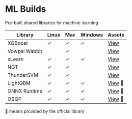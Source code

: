 # ML Builds

Pre-built shared libraries for machine learning

Library | Linux | Mac | Windows | Assets
--- | --- | --- | --- | ---
XGBoost | ✓ | ✓ | ✓ | [View](https://github.com/ankane/ml-builds/releases/tag/xgboost-0.90)
Vowpal Wabbit | | ✓ | | [View](https://github.com/ankane/ml-builds/releases/tag/vowpalwabbit-8.8.0)
xLearn | ✓ | ✓ | ✓ | [View](https://github.com/ankane/ml-builds/releases/tag/xlearn-0.4.4)
NGT | ✓ | ✓ | | [View](https://github.com/ankane/ml-builds/releases/tag/ngt-1.8.4)
ThunderSVM | ✓ | ✓ | | [View](https://github.com/ankane/ml-builds/releases/tag/thundersvm-0.3.4)
LightGBM | ✓ | ✓ | ✓ | [View](https://github.com/microsoft/LightGBM/releases) :tada:
ONNX Runtime | ✓ | ✓ | ✓ | [View](https://github.com/microsoft/onnxruntime/releases) :tada:
OSQP | ✓ | ✓ | ✓ | [View](https://bintray.com/bstellato/generic/OSQP#files) :tada:

:tada: means provided by the official library
